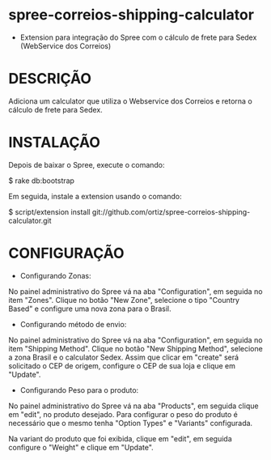 spree-correios-shipping-calculator
============================
* Extension para integração do Spree com o cálculo de frete para Sedex (WebService dos Correios)

DESCRIÇÃO
=========

Adiciona um calculator que utiliza o Webservice dos Correios e retorna o cálculo de frete para Sedex.

INSTALAÇÃO
==========

Depois de baixar o Spree, execute o comando:

  $ rake db:bootstrap

Em seguida, instale a extension usando o comando:

  $ script/extension install git://github.com/ortiz/spree-correios-shipping-calculator.git

CONFIGURAÇÃO
============

- Configurando Zonas:

No painel administrativo do Spree vá na aba "Configuration", em seguida no item "Zones". Clique no botão "New Zone", selecione o tipo "Country Based" e configure uma nova zona para o Brasil.

- Configurando método de envio:

No painel administrativo do Spree vá na aba "Configuration", em seguida no item "Shipping Method". Clique no botão "New Shipping Method", selecione a zona Brasil e o calculator Sedex. Assim que clicar em "create" será solicitado o CEP de origem, configure o CEP de sua loja e clique em "Update".

- Configurando Peso para o produto:

No painel administrativo do Spree vá na aba "Products", em seguida clique em "edit", no produto desejado. Para configurar o peso do produto é necessário que o mesmo tenha "Option Types" e "Variants" configurada.

Na variant do produto que foi exibida, clique em "edit", em seguida configure o "Weight" e clique em "Update".